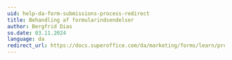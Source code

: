 ```yaml
---
uid: help-da-form-submissions-process-redirect
title: Behandling af formularindsendelser
author: Bergfrid Dias
so.date: 03.11.2024
language: da
redirect_url: https://docs.superoffice.com/da/marketing/forms/learn/process-submissions.html
---
```


